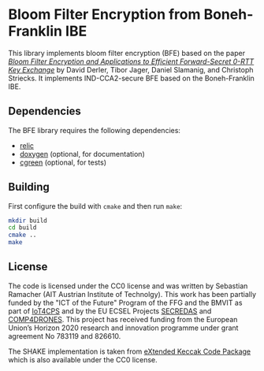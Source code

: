 Bloom Filter Encryption from Boneh-Franklin IBE
===============================================

This library implements bloom filter encryption (BFE) based on the paper [*Bloom Filter Encryption
and Applications to Efficient Forward-Secret 0-RTT Key Exchange*](https://eprint.iacr.org/2018/199)
by David Derler, Tibor Jager, Daniel Slamanig, and Christoph Striecks. It implements IND-CCA2-secure
BFE based on the Boneh-Franklin IBE.

Dependencies
------------

The BFE library requires the following dependencies:
* [relic](https://github.com/relic-toolkit/relic)
* [doxygen](http://www.doxygen.nl/index.html) (optional, for documentation)
* [cgreen](https://github.com/cgreen-devs/cgreen) (optional, for tests)

Building
--------

First configure the build with `cmake` and then run `make`:
```sh
mkdir build
cd build
cmake ..
make
```

License
-------

The code is licensed under the CC0 license and was written by Sebastian Ramacher (AIT Austrian
Institute of Technolgy). This work has been partially funded by the "ICT of the Future" Program of
the FFG and the BMVIT as part of [IoT4CPS](https://iot4cps.at) and by the EU ECSEL Projects
[SECREDAS](https://secredas-project.eu/) and [COMP4DRONES](https://www.comp4drones.eu). This project
has received funding from the European Union’s Horizon 2020 research and innovation programme under
grant agreement No 783119 and 826610.

The SHAKE implementation is taken from [eXtended Keccak Code Package](https://github.com/XKCP/XKCP)
which is also available under the CC0 license.

